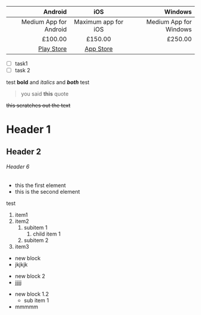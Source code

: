Android | iOS | Windows
---: | :---: | ---:
Medium App for Android | Maximum app for iOS | Medium App for Windows
£100.00 | £150.00 | £250.00
[Play Store](https://www.google.co.uk) | [App Store](https://www.google.co.uk)

+ [ ] task1
+ [ ] task 2

test **bold** and *italics* and ***both*** test

> you said **this** quote

<s>this scratches out the text</s>
   
# Header 1

## Header 2

###### Header 6

- this the first element
- this is the second element

test

1. item1
2. item2
   1. subitem 1
      1. child item 1
   2. subitem 2
3. item3

+ new block
+ jkjkjk
- new block 2
- jjjjj
+ new block 1.2
   + sub item 1
+ mmmmm

